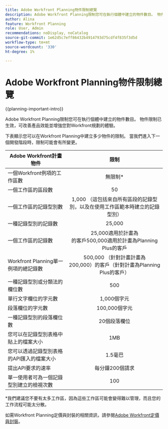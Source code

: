 ```yaml
---
title: Adobe Workfront Planning物件限制總覽
description: Adobe Workfront Planning限制您可在執行個體中建立的物件數目。 物件限制已生效，可改善產品效能並增強您對Workfront規劃的體驗。
author: Alina
feature: Workfront Planning
role: User, Admin
recommendations: noDisplay, noCatalog
source-git-commit: 1e62d5c7eff86432b4914793d75cdf4f835f3d5d
workflow-type: tm+mt
source-wordcount: '330'
ht-degree: 1%

---
```



<!--check the workfront.com/plans article linked below to see if there is content in there about Planning - after August 28, 2024-->

# Adobe Workfront Planning物件限制總覽

{{planning-important-intro}}


Adobe Workfront Planning限制您可在執行個體中建立的物件數目。 物件限制已生效，可改善產品效能並增強您對Workfront規劃的體驗。

下表顯示您可以在Workfront Planning中建立多少物件的限制。 當我們進入下一個開發階段時，限制可能會有所變更。

| Adobe Workfront計畫物件 | 限制 |
|-------------------------------------------------------------------------------|:---------------------------------------------------------------------------------------------------------------:|
| 一個Workfront例項的工作區數 | 無限制* |
| 一個工作區的區段數 | 50 |
| 一個工作區的記錄型別數 | 1,000 （這包括來自所有區段的記錄型別，以及在使用工作區範本時建立的記錄型別） |
| 一種記錄型別的記錄數 | 25,000 |
| 一個工作區的記錄數 | 25,000適用於計畫為<br>的客戶500,000適用於計畫為Planning Plus的客戶 |
| Workfront Planning單一例項的總記錄數 | 500,000 （針對計畫計畫為<br>200,000）的客戶（針對計畫為Planning Plus的客戶） |
| 一種記錄型別或分類法的欄位數 | 500 |
| 單行文字欄位的字元數 | 1,000個字元 |
| 段落欄位的字元數 | 100,000個字元 |
| 一種記錄型別的段落欄位數 | 20個段落欄位 |
| 您可以在記錄型別表格中貼上的檔案大小 | 1MB |
| 您可以透過記錄型別表格的API匯入的檔案大小 | 1.5毫巴 |
| 提出API要求的速率 | 每分鐘200個請求 |
| 單一使用者可為一個記錄型別建立的檢視次數 | 100 |

*我們建議您不要有太多工作區，因為這些工作區可能會變得難以管理，而且您的工作流程可能太分散。

如需Workfront Planning定價與封裝的相關資訊，請參閱[Adobe Workfront定價與封裝](https://business.adobe.com/products/workfront/pricing.html)。

<!--
****************KEEP THIS COMMENTED OUT:
| Size of CSV of Excel file you can import** | 5MB |
**This functionality has been temporarily removed and it will be available at a later date.**********************
-->


<!--OLD limitations (before GA:)

|       Adobe Workfront Planning  object                                                          |                                                        Limit                                                    |
|-------------------------------------------------------------------------------|:---------------------------------------------------------------------------------------------------------------:|
|     Number of Workspaces for one Workfront instance                                      |   1,000                                                                                                         |
|     Number of sections for one workspace                                      |   50                                                                                                         |
|     Number of Record Types for one workspace                                            |   1,000 (this includes record types from all sections and those that are created when using a workspace template)  |
|     Number of records for one record type                                               |   50,000                                                                                                        |
|     Number of fields for one record type or taxonomy                            |   500                                                                                                           |
|     Number of characters for a text field                                                               |   1,000 characters                                                                                              |
|     Size of file that you can paste in a record type table                    |   1MB                                                                                                           |
|     Size of file that you can import through the API for a record type table  |   1.5MB                                                                                                         |
|     The rate at which API requests can be made                                    |   200 requests per minute                                                                                       |
| Number of views one user can create for one record type | 100 |

-->
<!--| Size of CSV of Excel file you can import* | 5MB |-->

<!--[!IMPORTANT]
>
>*This functionality has been temporarily removed and it will be available at a later date.-->

